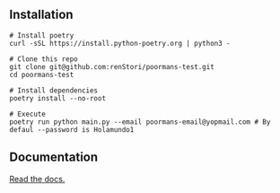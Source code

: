 ## Installation
```
# Install poetry
curl -sSL https://install.python-poetry.org | python3 -

# Clone this repo
git clone git@github.com:renStori/poormans-test.git
cd poormans-test

# Install dependencies
poetry install --no-root

# Execute
poetry run python main.py --email poormans-email@yopmail.com # By defaul --password is Holamundo1
```

## Documentation

[Read the docs.](https://github.com/renStori/poormans-test/blob/main/main.py)
